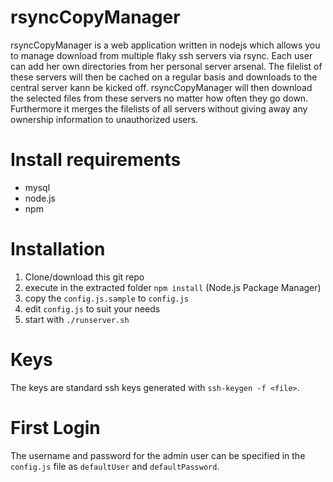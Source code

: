 rsyncCopyManager
================

rsyncCopyManager is a web application written in nodejs which allows you to manage download from multiple flaky ssh servers via rsync.
Each user can add her own directories from her personal server arsenal.
The filelist of these servers will then be cached on a regular basis and downloads to the central server kann be kicked off.
rsyncCopyManager will then download the selected files from these servers no matter how often they go down.
Furthermore it merges the filelists of all servers without giving away any ownership information to unauthorized users.


Install requirements
====================

* mysql
* node.js
* npm


Installation
============
1. Clone/download this git repo
2. execute in the extracted folder `npm install` (Node.js Package Manager)
3. copy the `config.js.sample` to `config.js`
4. edit `config.js` to suit your needs
5. start with `./runserver.sh`

Keys
====
The keys are standard ssh keys generated with `ssh-keygen -f <file>`.

First Login
===========
The username and password for the admin user can be specified in the `config.js` file as `defaultUser` and `defaultPassword`.

